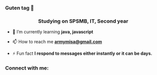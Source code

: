 ### Guten tag 👋

<h3 align="center">Studying on SPSMB, IT, Second year</h3>

- 🌱 I’m currently learning **java, javascript**

- 📫 How to reach me **armymisa@gmail.com**

- ⚡ Fun fact **I respond to messages either instantly or it can be days.**

<h3 align="left">Connect with me:</h3>
<p align="left">
</p>

<!--
**MicolopoCZ/MicolopoCZ** is a ✨ _special_ ✨ repository because its `README.md` (this file) appears on your GitHub profile.

Here are some ideas to get you started:

- 🔭 I’m currently working on ...
- 🌱 I’m currently learning ...
- 👯 I’m looking to collaborate on ...
- 🤔 I’m looking for help with ...
- 💬 Ask me about ...
- 📫 How to reach me: ...
- 😄 Pronouns: ...
- ⚡ Fun fact: ...
-->
